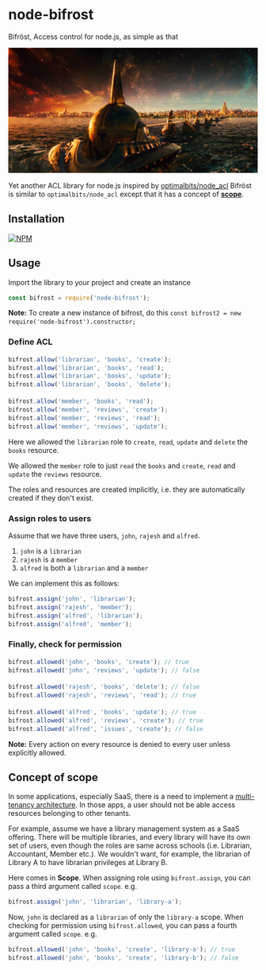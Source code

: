 # node-bifrost
Bifröst, Access control for node.js, as simple as that


![Bifröst](assets/thor-bifrost-asgard.jpg)

Yet another ACL library for node.js inspired by [optimalbits/node_acl](https://github.com/optimalbits/node_acl)
Bifröst is similar to `optimalbits/node_acl` except that it has a concept of [**scope**](#concept-of-scope).

## Installation

[![NPM](https://nodei.co/npm/node-bifrost.png?compact=true)](https://nodei.co/npm/node-bifrost/)

## Usage
Import the library to your project and create an instance

```javascript
const bifrost = require('node-bifrost');
```

**Note:** To create a new instance of bifrost, do this `const bifrost2 = new require('node-bifrost').constructor;`

### Define ACL
```javascript
bifrost.allow('librarian', 'books', 'create');
bifrost.allow('librarian', 'books', 'read');
bifrost.allow('librarian', 'books', 'update');
bifrost.allow('librarian', 'books', 'delete');

bifrost.allow('member', 'books', 'read');
bifrost.allow('member', 'reviews', 'create');
bifrost.allow('member', 'reviews', 'read');
bifrost.allow('member', 'reviews', 'update');
```
Here we allowed the `librarian` role to `create`, `read`, `update` and `delete` the `books` resource.

We allowed the `member` role to just `read` the `books` and `create`, `read` and `update` the `reviews` resource.

The roles and resources are created implicitly, i.e. they are automatically created if they don't exist.

### Assign roles to users
Assume that we have three users, `john`, `rajesh` and `alfred`.
1. `john` is a `librarian`
2. `rajesh` is a `member`
3. `alfred` is both a `librarian` and a `member`

We can implement this as follows:

```javascript
bifrost.assign('john', 'librarian');
bifrost.assign('rajesh', 'member');
bifrost.assign('alfred', 'librarian');
bifrost.assign('alfred', 'member');
```
### Finally, check for permission
```javascript
bifrost.allowed('john', 'books', 'create'); // true
bifrost.allowed('john', 'reviews', 'update'); // false

bifrost.allowed('rajesh', 'books', 'delete'); // false
bifrost.allowed('rajesh', 'reviews', 'read'); // true

bifrost.allowed('alfred', 'books', 'update'); // true
bifrost.allowed('alfred', 'reviews', 'create'); // true
bifrost.allowed('alfred', 'issues', 'create'); // false
```

**Note:** Every action on every resource is denied to every user unless explicitly allowed.

## Concept of scope

In some applications, especially SaaS, there is a need to implement a [multi-tenancy architecture](https://whatis.techtarget.com/definition/multi-tenancy). In those apps, a user should not be able access resources belonging to other tenants.

For example, assume we have a library management system as a SaaS offering. There will be multiple libraries, and every library will have its own set of users, even though the roles are same across schools (i.e. Librarian, Accountant, Member etc.). We wouldn't want, for example, the librarian of Library A to have librarian privileges at Library B.

Here comes in **Scope**. When assigning role using `bifrost.assign`, you can pass a third argument called `scope`. e.g.

```javascript
bifrost.assign('john', 'librarian', 'library-a');
```

Now, `john` is declared as a `librarian` of only the `library-a` scope. When checking for permission using `bifrost.allowed`, you can pass a fourth argument called `scope`. e.g.

```javascript
bifrost.allowed('john', 'books', 'create', 'library-a'); // true
bifrost.allowed('john', 'books', 'create', 'library-b'); // false
```
